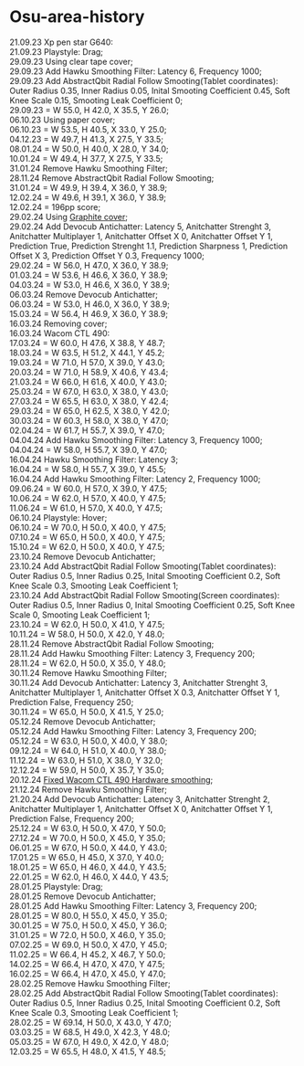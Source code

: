 # Osu-area-history
21.09.23 Xp pen star G640:  
21.09.23 Playstyle: Drag;  
29.09.23 Using clear tape cover;  
29.09.23 Add Hawku Smoothing Filter: Latency 6, Frequency 1000;  
29.09.23 Add AbstractQbit Radial Follow Smooting(Tablet coordinates): Outer Radius 0.35, Inner Radius 0.05, Inital Smooting Coefficient 0.45, Soft Knee Scale 0.15, Smooting Leak Coefficient 0;  
29.09.23 = W 55.0, H 42.0, X 35.5, Y 26.0;  
06.10.23 Using paper cover;  
06.10.23 = W 53.5, H 40.5, X 33.0, Y 25.0;  
04.12.23 = W 49.7, H 41.3, X 27.5, Y 33.5;  
08.01.24 = W 50.0, H 40.0, X 28.0, Y 34.0;  
10.01.24 = W 49.4, H 37.7, X 27.5, Y 33.5;  
31.01.24 Remove Hawku Smoothing Filter;  
28.11.24 Remove AbstractQbit Radial Follow Smooting;  
31.01.24 = W 49.9, H 39.4, X 36.0, Y 38.9;  
12.02.24 = W 49.6, H 39.1, X 36.0, Y 38.9;  
12.02.24 = 196pp score;  
29.02.24 Using [Graphite cover](https://www.aliexpress.com/item/1005001279122743.html);  
29.02.24 Add Devocub Antichatter: Latency 5, Anitchatter Strenght 3, Anitchatter Multiplayer 1, Anitchatter Offset X 0, Anitchatter Offset Y 1, Prediction True, Prediction Strenght 1.1, Prediction Sharpness 1, Prediction Offset X 3, Prediction Offset Y 0.3, Frequency 1000;  
29.02.24 = W 56.0, H 47.0, X 36.0, Y 38.9;  
01.03.24 = W 53.6, H 46.6, X 36.0, Y 38.9;  
04.03.24 = W 53.0, H 46.6, X 36.0, Y 38.9;  
06.03.24 Remove Devocub Antichatter;  
06.03.24 = W 53.0, H 46.0, X 36.0, Y 38.9;  
15.03.24 = W 56.4, H 46.9, X 36.0, Y 38.9;  
16.03.24 Removing cover;  
16.03.24 Wacom CTL 490:  
17.03.24 = W 60.0, H 47.6, X 38.8, Y 48.7;  
18.03.24 = W 63.5, H 51.2, X 44.1, Y 45.2;  
19.03.24 = W 71.0, H 57.0, X 39.0, Y 43.0;  
20.03.24 = W 71.0, H 58.9, X 40.6, Y 43.4;  
21.03.24 = W 66.0, H 61.6, X 40.0, Y 43.0;  
25.03.24 = W 67.0, H 63.0, X 38.0, Y 43.0;  
27.03.24 = W 65.5, H 63.0, X 38.0, Y 42.4;  
29.03.24 = W 65.0, H 62.5, X 38.0, Y 42.0;  
30.03.24 = W 60.3, H 58.0, X 38.0, Y 47.0;  
02.04.24 = W 61.7, H 55.7, X 39.0, Y 47.0;  
04.04.24 Add Hawku Smoothing Filter: Latency 3, Frequency 1000;  
04.04.24 = W 58.0, H 55.7, X 39.0, Y 47.0;  
16.04.24 Hawku Smoothing Filter: Latency 3;  
16.04.24 = W 58.0, H 55.7, X 39.0, Y 45.5;      
16.04.24 Add Hawku Smoothing Filter: Latency 2, Frequency 1000;  
09.06.24 = W 60.0, H 57.0, X 39.0, Y 47.5;  
10.06.24 = W 62.0, H 57.0, X 40.0, Y 47.5;  
11.06.24 = W 61.0, H 57.0, X 40.0, Y 47.5;  
06.10.24 Playstyle: Hover;  
06.10.24 = W 70.0, H 50.0, X 40.0, Y 47.5;  
07.10.24 = W 65.0, H 50.0, X 40.0, Y 47.5;  
15.10.24 = W 62.0, H 50.0, X 40.0, Y 47.5;  
23.10.24 Remove Devocub Antichatter;  
23.10.24 Add AbstractQbit Radial Follow Smooting(Tablet coordinates): Outer Radius 0.5, Inner Radius 0.25, Inital Smooting Coefficient 0.2, Soft Knee Scale 0.3, Smooting Leak Coefficient 1;  
23.10.24 Add AbstractQbit Radial Follow Smooting(Screen coordinates): Outer Radius 0.5, Inner Radius 0, Inital Smooting Coefficient 0.25, Soft Knee Scale 0, Smooting Leak Coefficient 1;  
23.10.24 = W 62.0, H 50.0, X 41.0, Y 47.5;  
10.11.24 = W 58.0, H 50.0, X 42.0, Y 48.0;  
28.11.24 Remove AbstractQbit Radial Follow Smooting;  
28.11.24 Add Hawku Smoothing Filter: Latency 3, Frequency 200;  
28.11.24 = W 62.0, H 50.0, X 35.0, Y 48.0;  
30.11.24 Remove Hawku Smoothing Filter;  
30.11.24 Add Devocub Antichatter: Latency 3, Anitchatter Strenght 3, Anitchatter Multiplayer 1, Anitchatter Offset X 0.3, Anitchatter Offset Y 1, Prediction False, Frequency 250;  
30.11.24 = W 65.0, H 50.0, X 41.5, Y 25.0;  
05.12.24 Remove Devocub Antichatter;  
05.12.24 Add Hawku Smoothing Filter: Latency 3, Frequency 200;  
05.12.24 = W 63.0, H 50.0, X 40.0, Y 38.0;  
09.12.24 = W 64.0, H 51.0, X 40.0, Y 38.0;  
11.12.24 = W 63.0, H 51.0, X 38.0, Y 32.0;  
12.12.24 = W 59.0, H 50.0, X 35.7, Y 35.0;  
20.12.24 [Fixed Wacom CTL 490 Hardware smoothing](https://www.youtube.com/watch?v=WqJ0KLuJuq8&ab_channel=Riffo132);  
21.12.24 Remove Hawku Smoothing Filter;  
21.20.24 Add Devocub Antichatter: Latency 3, Anitchatter Strenght 2, Anitchatter Multiplayer 1, Anitchatter Offset X 0, Anitchatter Offset Y 1, Prediction False, Frequency 200;  
25.12.24 = W 63.0, H 50.0, X 47.0, Y 50.0;  
27.12.24 = W 70.0, H 50.0, X 45.0, Y 35.0;  
06.01.25 = W 67.0, H 50.0, X 44.0, Y 43.0;  
17.01.25 = W 65.0, H 45.0, X 37.0, Y 40.0;  
18.01.25 = W 65.0, H 46.0, X 44.0, Y 43.5;  
22.01.25 = W 62.0, H 46.0, X 44.0, Y 43.5;  
28.01.25 Playstyle: Drag;  
28.01.25 Remove Devocub Antichatter;  
28.01.25 Add Hawku Smoothing Filter: Latency 3, Frequency 200;  
28.01.25 = W 80.0, H 55.0, X 45.0, Y 35.0;  
30.01.25 = W 75.0, H 50.0, X 45.0, Y 36.0;  
31.01.25 = W 72.0, H 50.0, X 46.0, Y 35.0;  
07.02.25 = W 69.0, H 50.0, X 47.0, Y 45.0;  
11.02.25 = W 66.4, H 45.2, X 46.7, Y 50.0;  
14.02.25 = W 66.4, H 47.0, X 47.0, Y 47.5;   
16.02.25 = W 66.4, H 47.0, X 45.0, Y 47.0;   
28.02.25 Remove Hawku Smoothing Filter;  
28.02.25 Add AbstractQbit Radial Follow Smooting(Tablet coordinates): Outer Radius 0.5, Inner Radius 0.25, Inital Smooting Coefficient 0.2, Soft Knee Scale 0.3, Smooting Leak Coefficient 1;  
28.02.25 = W 69.14, H 50.0, X 43.0, Y 47.0;   
03.03.25 = W 68.5, H 49.0, X 42.3, Y 48.0;  
05.03.25 = W 67.0, H 49.0, X 42.0, Y 48.0;  
12.03.25 = W 65.5, H 48.0, X 41.5, Y 48.5;  
